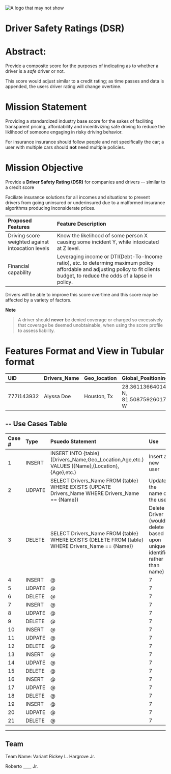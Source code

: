 ![A logo that may not show](https://phyziro.com/images/PhyziroLogo.png)
# Driver Safety Ratings (DSR)

# Abstract: 
Provide a composite score for the purposes of indicating as to whether a driver is a *safe* driver or not.

This score would adjust similar to a credit rating; as time passes and data is appended, the users driver rating will change overtime.


# Mission Statement

Providing a standardized industry base score for the sakes of faciliting transparent pricing, affordability and incentivizing safe driving to reduce the liklihood of someone engaging in risky driving behavior.

For insurance insurance should follow people and not specifically the car; a user with multiple cars should __not__ need multiple policies.


# Mission Objective

Provide a __Driver Safety Rating (DSR)__ for companies and drivers -- similar to a credit score


Faciliate insurance solutions for all incomes and situations to prevent drivers from going uninsured or underinsured due to a malformed insurance algorithms producing inconsiderate prices.


|**Proposed Features**|Feature Description|
|:--|:--|
|Driving score weighted against intoxcation levels| Know the likelihood of some person X causing some incident Y, while intoxicated at Z level.
|Financial capability| Leveraging income or DTI(Debt-To-Income ratio), etc. to determing maximum policy affordable and adjusting policy to fit clients budget, to reduce the odds of a lapse in policy.

Drivers will be able to improve this score overtime and this score may be affected by a variety of factors.

__Note__

> A driver should **never** be denied coverage or charged so excessively that coverage be deemed unobtainable, when using the score profile to assess liability.


# Features Format and View in Tubular format


|UiD|Drivers_Name|Geo_location|Global_Positioning|Age|Gender|Relationship|Children|Education_Level|Education_Specializtion|Annual_Income|Debt|DTI_ratio|Intoxication_risk|Disability|Vision|Criminal_History|Criminal_Status|Auto_Claims_for_Bodily_Injury|Auto_Claims_for_Property_Damage|Auto_Claims_for_uninsured_motorist_bodily_injury|Auto_Claims_for_comprehensive|Auto_Claims_for_collission|Miles_driven|GPS_Trackable|
|:--|:--|:-|:--|:--|:--|:--|:--|:--|:--|:--|:--|:--|:--|:--|:--|:--|:--|:--|:--|:--|:--|:--|:--|:--|
|777i143932|Alyssa Doe|Houston, Tx|28.361136640146" N, 81.5087592601776" W|24|Female|Married|5|Bachelor|Arts|300000|33777|0.11259|0.09|None|2020|None|None|0|0|0|0|0|3400|False|


--
Use Cases Table
--
|Case #|Type|Psuedo Statement|Use|
|:--|:--|:--|:--|
|1|INSERT| INSERT INTO {table} (Drivers_Name,Geo_Location,Age,etc.) VALUES ({Name},{Location},{Age},etc.)|Insert a new user|
|2|UDPATE|SELECT Drivers_Name FROM {table} WHERE EXISTS (UPDATE Drivers_Name WHERE Drivers_Name == {Name}) | Update the name of the user|
|3|DELETE|SELECT Drivers_Name FROM {table} WHERE EXISTS (DELETE FROM {table} WHERE Drivers_Name == {Name})| Delete Driver (would delete based upon unique identifier rather than name)|
|4|INSERT|@|7|
|5|UDPATE|@|7|
|6|DELETE|@|7|
|7|INSERT|@|7|
|8|UDPATE|@|7|
|9|DELETE|@|7|
|10|INSERT|@|7|
|11|UDPATE|@|7|
|12|DELETE|@|7|
|13|INSERT|@|7|
|14|UDPATE|@|7|
|15|DELETE|@|7|
|16|INSERT|@|7|
|17|UDPATE|@|7|
|18|DELETE|@|7|
|19|INSERT|@|7|
|20|UDPATE|@|7|
|21|DELETE|@|7|


---
Team
---
Team Name: Variant
Rickey L. Hargrove Jr.

Roberto ____ Jr.
